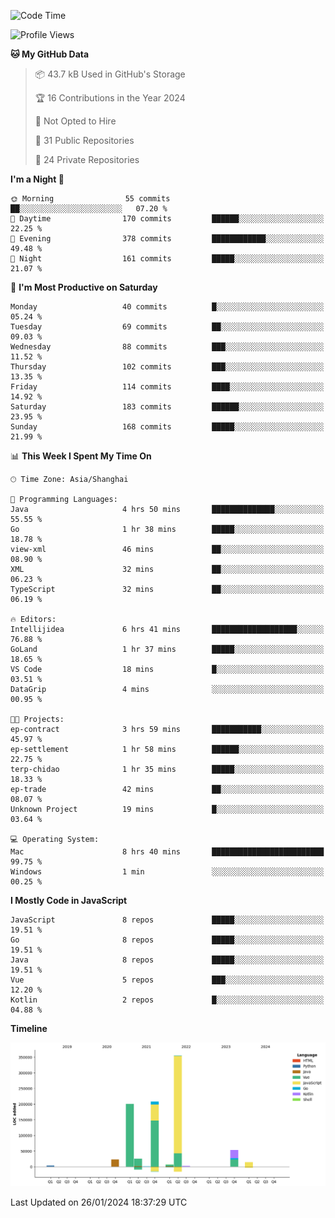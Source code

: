 <!--START_SECTION:waka-->
![Code Time](http://img.shields.io/badge/Code%20Time-2%2C264%20hrs%2043%20mins-blue)

![Profile Views](http://img.shields.io/badge/Profile%20Views-0-blue)

**🐱 My GitHub Data** 

> 📦 43.7 kB Used in GitHub's Storage 
 > 
> 🏆 16 Contributions in the Year 2024
 > 
> 🚫 Not Opted to Hire
 > 
> 📜 31 Public Repositories 
 > 
> 🔑 24 Private Repositories 
 > 
**I'm a Night 🦉** 

```text
🌞 Morning                55 commits          ██░░░░░░░░░░░░░░░░░░░░░░░   07.20 % 
🌆 Daytime                170 commits         ██████░░░░░░░░░░░░░░░░░░░   22.25 % 
🌃 Evening                378 commits         ████████████░░░░░░░░░░░░░   49.48 % 
🌙 Night                  161 commits         █████░░░░░░░░░░░░░░░░░░░░   21.07 % 
```
📅 **I'm Most Productive on Saturday** 

```text
Monday                   40 commits          █░░░░░░░░░░░░░░░░░░░░░░░░   05.24 % 
Tuesday                  69 commits          ██░░░░░░░░░░░░░░░░░░░░░░░   09.03 % 
Wednesday                88 commits          ███░░░░░░░░░░░░░░░░░░░░░░   11.52 % 
Thursday                 102 commits         ███░░░░░░░░░░░░░░░░░░░░░░   13.35 % 
Friday                   114 commits         ████░░░░░░░░░░░░░░░░░░░░░   14.92 % 
Saturday                 183 commits         ██████░░░░░░░░░░░░░░░░░░░   23.95 % 
Sunday                   168 commits         █████░░░░░░░░░░░░░░░░░░░░   21.99 % 
```


📊 **This Week I Spent My Time On** 

```text
🕑︎ Time Zone: Asia/Shanghai

💬 Programming Languages: 
Java                     4 hrs 50 mins       ██████████████░░░░░░░░░░░   55.55 % 
Go                       1 hr 38 mins        █████░░░░░░░░░░░░░░░░░░░░   18.78 % 
view-xml                 46 mins             ██░░░░░░░░░░░░░░░░░░░░░░░   08.90 % 
XML                      32 mins             ██░░░░░░░░░░░░░░░░░░░░░░░   06.23 % 
TypeScript               32 mins             ██░░░░░░░░░░░░░░░░░░░░░░░   06.19 % 

🔥 Editors: 
Intellijidea             6 hrs 41 mins       ███████████████████░░░░░░   76.88 % 
GoLand                   1 hr 37 mins        █████░░░░░░░░░░░░░░░░░░░░   18.65 % 
VS Code                  18 mins             █░░░░░░░░░░░░░░░░░░░░░░░░   03.51 % 
DataGrip                 4 mins              ░░░░░░░░░░░░░░░░░░░░░░░░░   00.95 % 

🐱‍💻 Projects: 
ep-contract              3 hrs 59 mins       ███████████░░░░░░░░░░░░░░   45.97 % 
ep-settlement            1 hr 58 mins        ██████░░░░░░░░░░░░░░░░░░░   22.75 % 
terp-chidao              1 hr 35 mins        █████░░░░░░░░░░░░░░░░░░░░   18.33 % 
ep-trade                 42 mins             ██░░░░░░░░░░░░░░░░░░░░░░░   08.07 % 
Unknown Project          19 mins             █░░░░░░░░░░░░░░░░░░░░░░░░   03.64 % 

💻 Operating System: 
Mac                      8 hrs 40 mins       █████████████████████████   99.75 % 
Windows                  1 min               ░░░░░░░░░░░░░░░░░░░░░░░░░   00.25 % 
```

**I Mostly Code in JavaScript** 

```text
JavaScript               8 repos             █████░░░░░░░░░░░░░░░░░░░░   19.51 % 
Go                       8 repos             █████░░░░░░░░░░░░░░░░░░░░   19.51 % 
Java                     8 repos             █████░░░░░░░░░░░░░░░░░░░░   19.51 % 
Vue                      5 repos             ███░░░░░░░░░░░░░░░░░░░░░░   12.20 % 
Kotlin                   2 repos             █░░░░░░░░░░░░░░░░░░░░░░░░   04.88 % 
```



**Timeline**

![Lines of Code chart](https://raw.githubusercontent.com/youtiaoguagua/youtiaoguagua/master/assets/bar_graph.png)


 Last Updated on 26/01/2024 18:37:29 UTC
<!--END_SECTION:waka-->